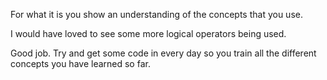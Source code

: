 For what it is you show an understanding of the concepts that you use.


I would have loved to see some more logical operators being used.


Good job. Try and get some code in every day so you train all the different
concepts you have learned so far.
